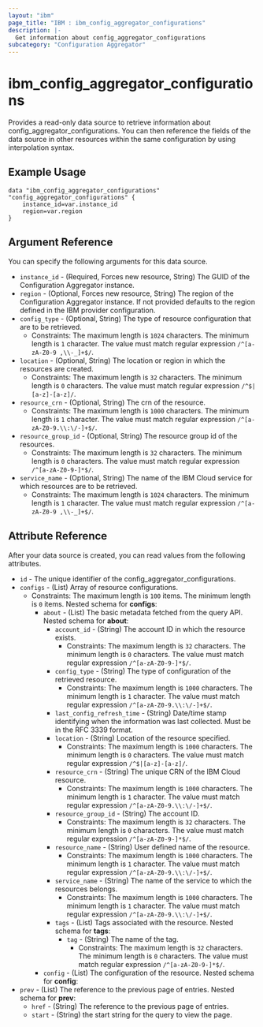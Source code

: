 ```yaml
---
layout: "ibm"
page_title: "IBM : ibm_config_aggregator_configurations"
description: |-
  Get information about config_aggregator_configurations
subcategory: "Configuration Aggregator"
---
```


# ibm_config_aggregator_configurations

Provides a read-only data source to retrieve information about config_aggregator_configurations. You can then reference the fields of the data source in other resources within the same configuration by using interpolation syntax.

## Example Usage

```hcl
data "ibm_config_aggregator_configurations" "config_aggregator_configurations" {
	instance_id=var.instance_id
	region=var.region
}
```

## Argument Reference

You can specify the following arguments for this data source.
* `instance_id` - (Required, Forces new resource, String) The GUID of the Configuration Aggregator instance.
* `region` - (Optional, Forces new resource, String) The region of the Configuration Aggregator instance. If not provided defaults to the region defined in the IBM provider configuration.
* `config_type` - (Optional, String) The type of resource configuration that are to be retrieved.
  * Constraints: The maximum length is `1024` characters. The minimum length is `1` character. The value must match regular expression `/^[a-zA-Z0-9 ,\\-_]+$/`.
* `location` - (Optional, String) The location or region in which the resources are created.
  * Constraints: The maximum length is `32` characters. The minimum length is `0` characters. The value must match regular expression `/^$|[a-z]-[a-z]/`.
* `resource_crn` - (Optional, String) The crn of the resource.
  * Constraints: The maximum length is `1000` characters. The minimum length is `1` character. The value must match regular expression `/^[a-zA-Z0-9.\\:\/-]+$/`.
* `resource_group_id` - (Optional, String) The resource group id of the resources.
  * Constraints: The maximum length is `32` characters. The minimum length is `0` characters. The value must match regular expression `/^[a-zA-Z0-9-]*$/`.
* `service_name` - (Optional, String) The name of the IBM Cloud service for which resources are to be retrieved.
  * Constraints: The maximum length is `1024` characters. The minimum length is `1` character. The value must match regular expression `/^[a-zA-Z0-9 ,\\-_]+$/`.

## Attribute Reference

After your data source is created, you can read values from the following attributes.

* `id` - The unique identifier of the config_aggregator_configurations.
* `configs` - (List) Array of resource configurations.
  * Constraints: The maximum length is `100` items. The minimum length is `0` items.
Nested schema for **configs**:
	* `about` - (List) The basic metadata fetched from the query API.
	Nested schema for **about**:
		* `account_id` - (String) The account ID in which the resource exists.
		  * Constraints: The maximum length is `32` characters. The minimum length is `0` characters. The value must match regular expression `/^[a-zA-Z0-9-]*$/`.
		* `config_type` - (String) The type of configuration of the retrieved resource.
		  * Constraints: The maximum length is `1000` characters. The minimum length is `1` character. The value must match regular expression `/^[a-zA-Z0-9.\\:\/-]+$/`.
		* `last_config_refresh_time` - (String) Date/time stamp identifying when the information was last collected. Must be in the RFC 3339 format.
		* `location` - (String) Location of the resource specified.
		  * Constraints: The maximum length is `1000` characters. The minimum length is `0` characters. The value must match regular expression `/^$|[a-z]-[a-z]/`.
		* `resource_crn` - (String) The unique CRN of the IBM Cloud resource.
		  * Constraints: The maximum length is `1000` characters. The minimum length is `1` character. The value must match regular expression `/^[a-zA-Z0-9.\\:\/-]+$/`.
		* `resource_group_id` - (String) The account ID.
		  * Constraints: The maximum length is `32` characters. The minimum length is `0` characters. The value must match regular expression `/^[a-zA-Z0-9-]*$/`.
		* `resource_name` - (String) User defined name of the resource.
		  * Constraints: The maximum length is `1000` characters. The minimum length is `1` character. The value must match regular expression `/^[a-zA-Z0-9.\\:\/-]+$/`.
		* `service_name` - (String) The name of the service to which the resources belongs.
		  * Constraints: The maximum length is `1000` characters. The minimum length is `1` character. The value must match regular expression `/^[a-zA-Z0-9.\\:\/-]+$/`.
		* `tags` - (List) Tags associated with the resource.
		Nested schema for **tags**:
			* `tag` - (String) The name of the tag.
			  * Constraints: The maximum length is `32` characters. The minimum length is `0` characters. The value must match regular expression `/^[a-zA-Z0-9-]*$/`.
	* `config` - (List) The configuration of the resource.
	Nested schema for **config**:
* `prev` - (List) The reference to the previous page of entries.
Nested schema for **prev**:
	* `href` - (String) The reference to the previous page of entries.
	* `start` - (String) the start string for the query to view the page.

